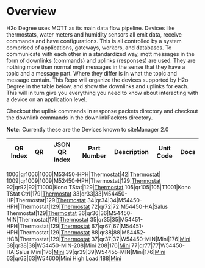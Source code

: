 # Overview
H2o Degree uses MQTT as its main data flow pipeline. Devices like thermostats, water meters and humidity sensors all emit data, receive commands and have configurations. This is all controlled by a system comprised of applications, gateways, workers, and databases. To communicate with each other in a standardized way, mqtt messages in the form of downlinks (commands) and uplinks (responses) are used. They are nothing more than normal mqtt messages in the sense that they have a topic and a message part. Where they differ is in what the topic and message contain. This Repo will organize the devices supported by H2o Degree in the table below, and show the downlinks and uplinks for each. This will in turn give you everything you need to know about interacting with a device on an application level.

Checkout the uplink commands in response packets directory and checkout the downlink commands in the downlinkPackets directory. 

**Note:**
Currently these are the Devices known to siteManager 2.0

**QR Index**|**QR**|**JSON QR Index**|**Part Number**|**Description**|**Unit Code**|**Docs**|
:-----:|:-----:|:-----:|:-----:|:-----:|:-----:|:-----:|

1006|qr1006|1006|M53450-HPH|Thermostat|42|[Thermostat](devices/thermostats.md)|
1009|qr1009|1009|M52450-HPH|Thermostat|129|[Thermostat](devices/thermostats.md)
92|qr92|92|T1000|Kono TStat|129|[Thermostat](devices/thermostats.md)
105|qr105|105|T1001|Kono TStat Ctrl|179|[Thermostat](devices/thermostats.md)
33|qr33|33|M54450-HP|Thermostat|129|[Thermostat](devices/thermostats.md)
34|qr34|34|M54450-HPH|Thermostat|129|[Thermostat](devices/thermostats.md)
72|qr72|72|M54450-HA|Salus Thermostat|129|[Thermostat](devices/thermostats.md)
36|qr36|36|M54450-MIN|Thermostat|179|[Thermostat](devices/thermostats.md)
35|qr35|35|M54451-HPH|Thermostat|129|[Thermostat](devices/thermostats.md)
67|qr67|67|M54451-HPH|Thermostat|129|[Thermostat](devices/thermostats.md)
88|qr88|88|M54452-HCB|Thermostat|129|[Thermostat](devices/thermostats.md)
37|qr37|37|W54450-MIN|Mini|176|[Mini](devices/minis.md)
38|qr38|38|W54450-MIN-208|Mini 208|176|[Mini](devices/minis.md)
77|qr77|77|W54450-HA|Salus Mini|176|[Mini](devices/minis.md)
39|qr39|39|W54455-MIN|Mini|176|[Mini](devices/minis.md)
63|qr63|63|W54600|Mini High Load|188|[Mini](devices/minis.md)

